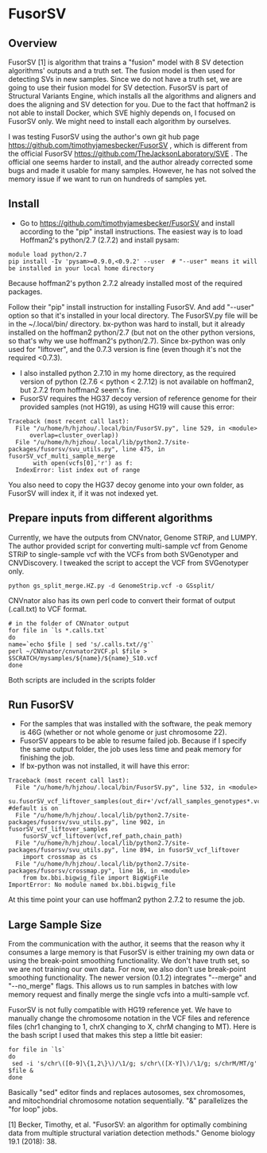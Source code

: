 # FusorSV
## Overview
FusorSV [1] is algorithm that trains a "fusion" model with 8 SV detection algorithms' outputs and a truth set. The fusion model is then used for detecting SVs in new samples. Since we do not have a truth set, we are going to use their fusion model for SV detection. 
FusorSV is part of Structural Variants Engine, which installs all the algorithms and aligners and does the aligning and SV detection for you. Due to the fact that hoffman2 is not able to install Docker, which SVE highly depends on, I focused on FusorSV only.  We might need to install each algorithm by ourselves. 

I was testing FusorSV using the author's own git hub page https://github.com/timothyjamesbecker/FusorSV , which is different from the official FusorSV https://github.com/TheJacksonLaboratory/SVE . The official one seems harder to install, and the author already corrected some bugs and made it usable for many samples. However, he has not solved the memory issue if we want to run on hundreds of samples yet. 

## Install
* Go to https://github.com/timothyjamesbecker/FusorSV and install according to the "pip" install instructions. 
The easiest way is to load Hoffman2's python/2.7 (2.7.2) and install pysam:
```
module load python/2.7
pip install -Iv 'pysam>=0.9.0,<0.9.2' --user  # "--user" means it will be installed in your local home directory
```
Because hoffman2's python 2.7.2 already installed most of the required packages.

Follow their "pip" install instruction for installing FusorSV. And add "--user" option so that it's installed in your local directory. The FusorSV.py file will be in the ~/.local/bin/ directory. bx-python was hard to install, but it already installed on the hoffman2 python/2.7 (but not on the other python versions, so that's why we use hoffman2's python/2.7). Since bx-python was only used for "liftover", and the 0.7.3  version is fine (even though it's not the required <0.7.3). 

* I also installed python 2.7.10 in my home directory, as the required version of python (2.7.6 < python < 2.7.12) is not available on hoffman2, but 2.7.2 from hoffman2 seem's fine. 
* FusorSV requires the HG37 decoy version of reference genome for their provided samples (not HG19), as using HG19 will cause this error:
```
Traceback (most recent call last):
  File "/u/home/h/hjzhou/.local/bin/FusorSV.py", line 529, in <module>
      overlap=cluster_overlap))
  File "/u/home/h/hjzhou/.local/lib/python2.7/site-packages/fusorsv/svu_utils.py", line 475, in fusorSV_vcf_multi_sample_merge
       with open(vcfs[0],'r') as f:
  IndexError: list index out of range
```
You also need to copy the HG37 decoy genome into your own folder, as FusorSV will index it, if it was not indexed yet. 


## Prepare inputs from different algorithms
Currently, we have the outputs from CNVnator, Genome STRiP, and LUMPY. The author provided script for converting multi-sample vcf from Genome STRiP to single-sample vcf with the VCFs from both SVGenotyper and CNVDiscovery. I tweaked the script to accept the VCF from SVGenotyper only. 
```
python gs_split_merge.HZ.py -d GenomeStrip.vcf -o GSsplit/
```
CNVnator also has its own perl code to convert their format of output (.call.txt) to VCF format. 
```
# in the folder of CNVnator output
for file in `ls *.calls.txt`
do
name=`echo $file | sed 's/.calls.txt//g'`
perl ~/CNVnator/cnvnator2VCF.pl $file > $SCRATCH/mysamples/${name}/${name}_S10.vcf
done
```
Both scripts are included in the scripts folder

## Run FusorSV
* For the samples that was installed with the software, the peak memory is 46G (whether or not whole genome or just chromosome 22). 
* FusorSV appears to be able to resume failed job. Because if I specify the same output folder, the job uses less time and peak memory for finishing the job. 
* If bx-python was not installed, it will have this error:
```
Traceback (most recent call last):
  File "/u/home/h/hjzhou/.local/bin/FusorSV.py", line 532, in <module>
    su.fusorSV_vcf_liftover_samples(out_dir+'/vcf/all_samples_genotypes*.vcf*',ref_path,lift_over) #default is on
  File "/u/home/h/hjzhou/.local/lib/python2.7/site-packages/fusorsv/svu_utils.py", line 902, in fusorSV_vcf_liftover_samples
    fusorSV_vcf_liftover(vcf,ref_path,chain_path)
  File "/u/home/h/hjzhou/.local/lib/python2.7/site-packages/fusorsv/svu_utils.py", line 894, in fusorSV_vcf_liftover
    import crossmap as cs
  File "/u/home/h/hjzhou/.local/lib/python2.7/site-packages/fusorsv/crossmap.py", line 16, in <module>
    from bx.bbi.bigwig_file import BigWigFile
ImportError: No module named bx.bbi.bigwig_file

```
At this time point your can use hoffman2 python 2.7.2 to resume the job. 

## Large Sample Size

From the communication with the author, it seems that the reason why it consumes a large memory is that FusorSV is either training my own data or using the break-point smoothing functionality. We don't have truth set, so we are not training our own data. For now, we also don't use break-point smoothing functionality. The newer version (0.1.2) integrates "--merge" and "--no_merge" flags. This allows us to run samples in batches with low memory request and finally merge the single vcfs into a multi-sample vcf. 

FusorSV is not fully compatible with HG19 reference yet. We have to manually change the chromosome notation in the VCF files and reference files (chr1 changing to 1, chrX changing to X, chrM changing to MT). Here is the bash script I used that makes this step a little bit easier:
```
for file in `ls`
do
 sed -i 's/chr\([0-9]\{1,2\}\)/\1/g; s/chr\([X-Y]\)/\1/g; s/chrM/MT/g' $file &
done
```
Basically "sed" editor finds and replaces autosomes, sex chromosomes, and mitochondrial chromosome notation sequentially. "&" parallelizes the "for loop" jobs.



[1] Becker, Timothy, et al. "FusorSV: an algorithm for optimally combining data from multiple structural variation detection methods." Genome biology 19.1 (2018): 38.
